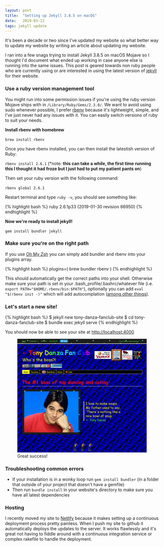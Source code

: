 ```yaml
---
layout: post
title:  "Setting up Jekyll 3.8.5 on macOS"
date:   2019-03-12
tags: jekyll update
---
```


It's been a decade or two since I've updated my website so what better way to update my website by writing an article about updating my website. 

I ran into a few snags trying to install Jekyll 3.8.5 on macOS Mojave so I thought I'd document what ended up working in case anyone else is running into the same issues. This post is geared towards non ruby people who are currently using or are interested in using the latest version of [jekyll](https://jekyllrb.com/) for their website.

### Use a ruby version management tool

You might run into some permission issues if you're using the ruby version Mojave ships with in `/Library/Ruby/Gems/2.3.0/`. We want to avoid using sudo whenever possible, I prefer [rbenv](https://github.com/rbenv/rbenv) because it's lightweight, simple, and I've just never had any issues with it. You can easily switch versions of ruby to suit your needs.

**Install rbenv with homebrew**

`brew install rbenv`

Once you have rbenv installed, you can then install the latestish version of Ruby:

`rbenv install 2.6.1` (*note: **this can take a while, the first time running this I thought it had froze but I just had to put my patient pants on**)

Then set your ruby version with the following command:

`rbenv global 2.6.1`

Restart terminal and type `ruby -v`, you should see something like:

{% highlight bash %}
ruby 2.6.1p33 (2019-01-30 revision 66950)
{% endhighlight %}

**Now we're ready to install jekyll!**

`gem install bundler jekyll` 

### Make sure you're on the right path

If you use [Oh My Zsh][omz] you can simply add bundler and rbenv into your plugins array.

{% highlight bash %}
plugins=(
  brew bundler rbenv
)
{% endhighlight %}

 This should automatically get the correct paths into your shell. Otherwise make sure your path is set in your .bash_profile/.bashrc/whatever file (i.e. `export PATH="$HOME/.rbenv/bin:$PATH"`), optionally you can add `eval "$(rbenv init -)"` which will add autocomplation ([among other things](https://github.com/rbenv/rbenv#how-rbenv-hooks-into-your-shell)).

### Let's start a new site!

{% highlight bash %}
$ jekyll new tony-danza-fanclub-site
$ cd tony-danza-fanclub-site
$ bundle exec jekyll serve
{% endhighlight %}

You should now be able to see your site at [http://localhost:4000](localhost:4000)

<figure>
  <img src="/images/tonydanzafansite.jpg" alt="Morgan Freeman Holding Cotton Candy">
  <figcaption>Great success!</figcaption>
</figure>

### Troubleshooting common errors

* If your installation is in a wonky loop run `gem install bundler` (in a folder that outside of your project that doesn't have a gemfile)
* Then run `bundle install` in your website's directory to make sure you have all latest dependencies

### Hosting

I recently moved my site to [Netlify](https://www.netlify.com/) because it makes setting up a continuous deployment process pretty painless. When I push my site to github it automatically deploys the updates to the server. It works flawlessly and it's great not having to fiddle around with a continuous integration service or complex rakefile to handle the deployment.

[omz]: https://github.com/robbyrussell/oh-my-zsh